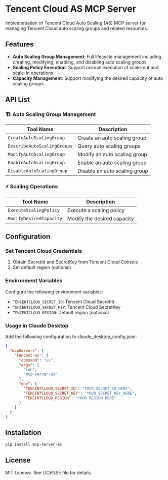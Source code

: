 # Tencent Cloud AS MCP Server

Implementation of Tencent Cloud Auto Scaling (AS) MCP server for managing Tencent Cloud auto scaling groups and related resources.

## Features
- **Auto Scaling Group Management**: Full lifecycle management including creating, modifying, enabling, and disabling auto scaling groups
- **Scaling Policy Execution**: Support manual execution of scale-out and scale-in operations
- **Capacity Management**: Support modifying the desired capacity of auto scaling groups

## API List

### 🏗️ Auto Scaling Group Management
| Tool Name | Description |
|---|---|
| `CreateAutoScalingGroup` | Create an auto scaling group |
| `DescribeAutoScalingGroups` | Query auto scaling groups |
| `ModifyAutoScalingGroup` | Modify an auto scaling group |
| `EnableAutoScalingGroup` | Enable an auto scaling group |
| `DisableAutoScalingGroup` | Disable an auto scaling group |

### ⚡ Scaling Operations
| Tool Name | Description |
|---|---|
| `ExecuteScalingPolicy` | Execute a scaling policy |
| `ModifyDesiredCapacity` | Modify the desired capacity |

## Configuration

### Set Tencent Cloud Credentials
1. Obtain SecretId and SecretKey from Tencent Cloud Console
2. Set default region (optional)

### Environment Variables
Configure the following environment variables:
- `TENCENTCLOUD_SECRET_ID`: Tencent Cloud SecretId
- `TENCENTCLOUD_SECRET_KEY`: Tencent Cloud SecretKey
- `TENCENTCLOUD_REGION`: Default region (optional)

### Usage in Claude Desktop
Add the following configuration to claude_desktop_config.json:

```json
{
  "mcpServers": {
    "tencent-as": {
      "command": "uv",
      "args": [
        "run",
        "mcp-server-as"
      ],
      "env": {
        "TENCENTCLOUD_SECRET_ID": "YOUR_SECRET_ID_HERE",
        "TENCENTCLOUD_SECRET_KEY": "YOUR_SECRET_KEY_HERE",
        "TENCENTCLOUD_REGION": "YOUR_REGION_HERE"
      }
    }
  }
}
```

## Installation
```sh
pip install mcp-server-as
```

## License
MIT License. See LICENSE file for details.